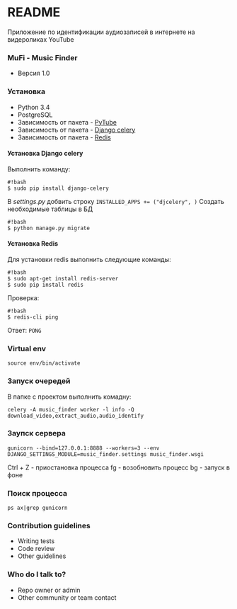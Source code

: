 # README #

Приложение по идентификации аудиозаписей в интернете на видероликах YouTube

### MuFi - Music Finder ###

* Версия 1.0

### Установка ###

* Python 3.4
* PostgreSQL
* Зависимость от пакета - [PyTube](https://github.com/nficano/pytube)
* Зависимость от пакета - [Django celery](https://github.com/celery/django-celery/)
* Зависимость от пакета - [Redis](https://pypi.python.org/pypi/redis)

#### Установка Django celery ####
Выполнить команду:
```
#!bash
$ sudo pip install django-celery
```
В *settings.py* добвить строку
``` INSTALLED_APPS += ("djcelery", ) ```
Создать необходимые таблицы в БД
```
#!bash
$ python manage.py migrate
```

#### Установка Redis ####
Для установки redis выполнить следующие команды:
```
#!bash
$ sudo apt-get install redis-server
$ sudo pip install redis
```
Проверка:
```
#!bash
$ redis-cli ping
```
Ответ: `PONG`

### Virtual env ###
```
source env/bin/activate
```

### Запуск очередей ###
В папке с проектом выполнить комадну:
```
celery -A music_finder worker -l info -Q download_video,extract_audio,audio_identify
```

### Заупск сервера ###
```
gunicorn --bind=127.0.0.1:8888 --workers=3 --env DJANGO_SETTINGS_MODULE=music_finder.settings music_finder.wsgi
```
Ctrl + Z - приостановка процесса
fg - возобновить процесс
bg - запуск в фоне


### Поиск процесса ###
```
ps ax|grep gunicorn
```

### Contribution guidelines ###

* Writing tests
* Code review
* Other guidelines

### Who do I talk to? ###

* Repo owner or admin
* Other community or team contact